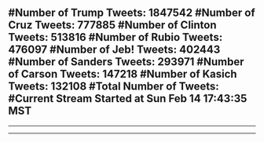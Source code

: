 #Number of Trump Tweets: 1847542
#Number of Cruz Tweets: 777885
#Number of Clinton Tweets: 513816
#Number of Rubio Tweets: 476097
#Number of Jeb! Tweets: 402443
#Number of Sanders Tweets: 293971
#Number of Carson Tweets: 147218
#Number of Kasich Tweets: 132108
#Total Number of Tweets:  
#Current Stream Started at Sun Feb 14 17:43:35 MST
---
---
---
